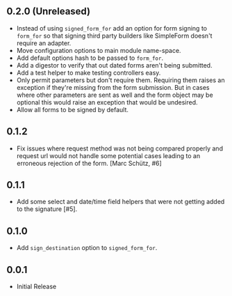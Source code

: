 ## 0.2.0 (Unreleased)

* Instead of using `signed_form_for` add an option for form signing to `form_for` so that signing third party builders
  like SimpleForm doesn't require an adapter.
* Move configuration options to main module name-space.
* Add default options hash to be passed to `form_for`.
* Add a digestor to verify that out dated forms aren't being submitted.
* Add a test helper to make testing controllers easy.
* Only permit parameters but don't require them. Requiring them raises an exception if they're missing from the form
  submission. But in cases where other parameters are sent as well and the form object may be optional this would raise
  an exception that would be undesired.
* Allow all forms to be signed by default.

## 0.1.2

* Fix issues where request method was not being compared properly and request
  url would not handle some potential cases leading to an erroneous rejection of
  the form. [Marc Schütz, #6]

## 0.1.1

* Add some select and date/time field helpers that were not getting added to the signature [#5].

## 0.1.0

* Add `sign_destination` option to `signed_form_for`.

## 0.0.1

* Initial Release
